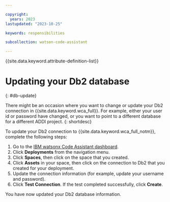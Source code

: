 ```yaml
---

copyright:
  years: 2023
lastupdated: "2023-10-25"

keywords: responsibilities

subcollection: watson-code-assistant

---
```


{{site.data.keyword.attribute-definition-list}}

# Updating your Db2 database
{: #db-update}

There might be an occasion where you want to change or update your Db2 connection in {{site.data.keyword.wca_full}}. For example, either your user id or password have changed, or you want to point to a different database for a different ADDI project.
{: shortdesc}

To update your Db2 connection to {{site.data.keyword.wca_full_notm}}, complete the following steps:

1. Go to the [IBM watsonx Code Assistant dashboard](https://dataplatform.cloud.ibm.com/wx/home?context=wca).
2. Click **Deployments** from the navigation menu.
3. Click **Spaces**, then click on the space that you created.
4. Click **Assets** in your space, then click  on the connection to Db2 that you created for your deployment.
5. Update the connection information (for example, update your username and password).
8. Click **Test Connection**. If the test completed successfully, click **Create**.

You have now updated your Db2 database information.
